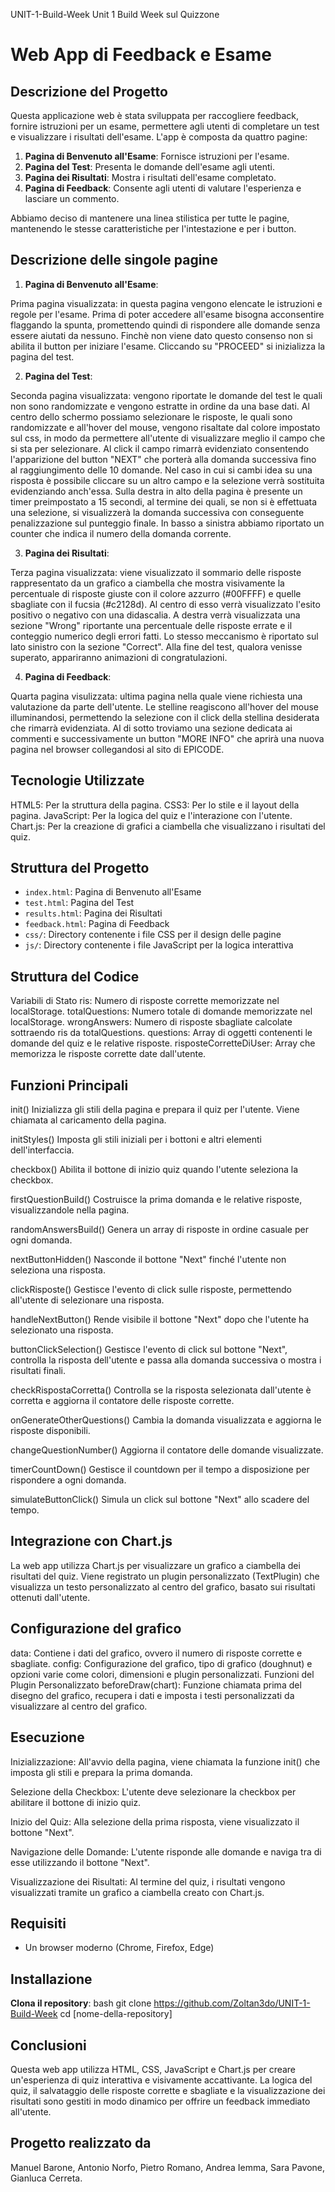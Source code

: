  UNIT-1-Build-Week
Unit 1 Build Week sul Quizzone
# Web App di Feedback e Esame

## Descrizione del Progetto

Questa applicazione web è stata sviluppata per raccogliere feedback, fornire istruzioni per un esame, permettere agli utenti di completare un test e visualizzare i risultati dell'esame. L'app è composta da quattro pagine:

1. **Pagina di Benvenuto all'Esame**: Fornisce istruzioni per l'esame.
2. **Pagina del Test**: Presenta le domande dell'esame agli utenti.
3. **Pagina dei Risultati**: Mostra i risultati dell'esame completato.
4. **Pagina di Feedback**: Consente agli utenti di valutare l'esperienza e lasciare un commento.

Abbiamo deciso di mantenere una linea stilistica per tutte le pagine, mantenendo le stesse caratteristiche per l'intestazione e per i button.


## Descrizione delle singole pagine

1. **Pagina di Benvenuto all'Esame**:

Prima pagina visualizzata: in questa pagina vengono elencate le istruzioni e regole per l'esame.
Prima di poter accedere all'esame bisogna acconsentire flaggando la spunta, promettendo quindi di rispondere alle domande senza essere aiutati da nessuno. Finchè non viene dato questo consenso non si abilita il button per iniziare l'esame. Cliccando su "PROCEED" si inizializza la pagina del test.

2. **Pagina del Test**:

Seconda pagina visualizzata: vengono riportate le domande del test le quali non sono randomizzate e vengono estratte in ordine da una base dati. Al centro dello schermo possiamo selezionare le risposte, le quali sono randomizzate e all'hover del mouse, vengono risaltate dal colore impostato sul css, in modo da permettere all'utente di visualizzare meglio il campo che si sta per selezionare. Al click il campo rimarrà evidenziato consentendo l'apparizione del button "NEXT" che porterà alla domanda successiva fino al raggiungimento delle 10 domande. Nel caso in cui si cambi idea su una risposta è possibile cliccare su un altro campo e la selezione verrà sostituita evidenziando anch'essa.
Sulla destra in alto della pagina è presente un timer preimpostato a 15 secondi, al termine dei quali, se non si è effettuata una selezione, si visualizzerà la domanda successiva con conseguente penalizzazione sul punteggio finale.
In basso a sinistra abbiamo riportato un counter che indica il numero della domanda corrente.

3. **Pagina dei Risultati**:

Terza pagina visualizzata: viene visualizzato il sommario delle risposte rappresentato da un grafico a ciambella che mostra visivamente la percentuale di risposte giuste con il colore azzurro (#00FFFF) e quelle sbagliate con il fucsia (#c2128d). Al centro di esso verrà visualizzato l'esito positivo o negativo con una didascalia. 
A destra verrà visualizzata una sezione "Wrong" riportante una percentuale delle risposte errate e il conteggio numerico degli errori fatti. Lo stesso meccanismo è riportato sul lato sinistro con la sezione "Correct".
Alla fine del test, qualora venisse superato, appariranno animazioni di congratulazioni.

4. **Pagina di Feedback**:

Quarta pagina visulizzata: ultima pagina nella quale viene richiesta una valutazione da parte dell'utente. Le stelline reagiscono all'hover del mouse illuminandosi, permettendo la selezione con il click della stellina desiderata che rimarrà evidenziata. Al di sotto troviamo una sezione dedicata ai commenti e successivamente un button "MORE INFO" che aprirà una nuova pagina nel browser collegandosi al sito di EPICODE.


## Tecnologie Utilizzate

HTML5: Per la struttura della pagina.
CSS3: Per lo stile e il layout della pagina.
JavaScript: Per la logica del quiz e l'interazione con l'utente.
Chart.js: Per la creazione di grafici a ciambella che visualizzano i risultati del quiz.


## Struttura del Progetto

- `index.html`: Pagina di Benvenuto all'Esame
- `test.html`: Pagina del Test
- `results.html`: Pagina dei Risultati
- `feedback.html`: Pagina di Feedback
- `css/`: Directory contenente i file CSS per il design delle pagine
- `js/`: Directory contenente i file JavaScript per la logica interattiva


## Struttura del Codice

Variabili di Stato
ris: Numero di risposte corrette memorizzate nel localStorage.
totalQuestions: Numero totale di domande memorizzate nel localStorage.
wrongAnswers: Numero di risposte sbagliate calcolate sottraendo ris da totalQuestions.
questions: Array di oggetti contenenti le domande del quiz e le relative risposte.
risposteCorretteDiUser: Array che memorizza le risposte corrette date dall'utente.


## Funzioni Principali
init()
Inizializza gli stili della pagina e prepara il quiz per l'utente. Viene chiamata al caricamento della pagina.

initStyles()
Imposta gli stili iniziali per i bottoni e altri elementi dell'interfaccia.

checkbox()
Abilita il bottone di inizio quiz quando l'utente seleziona la checkbox.

firstQuestionBuild()
Costruisce la prima domanda e le relative risposte, visualizzandole nella pagina.

randomAnswersBuild()
Genera un array di risposte in ordine casuale per ogni domanda.

nextButtonHidden()
Nasconde il bottone "Next" finché l'utente non seleziona una risposta.

clickRisposte()
Gestisce l'evento di click sulle risposte, permettendo all'utente di selezionare una risposta.

handleNextButton()
Rende visibile il bottone "Next" dopo che l'utente ha selezionato una risposta.

buttonClickSelection()
Gestisce l'evento di click sul bottone "Next", controlla la risposta dell'utente e passa alla domanda successiva o mostra i risultati finali.

checkRispostaCorretta()
Controlla se la risposta selezionata dall'utente è corretta e aggiorna il contatore delle risposte corrette.

onGenerateOtherQuestions()
Cambia la domanda visualizzata e aggiorna le risposte disponibili.

changeQuestionNumber()
Aggiorna il contatore delle domande visualizzate.

timerCountDown()
Gestisce il countdown per il tempo a disposizione per rispondere a ogni domanda.

simulateButtonClick()
Simula un click sul bottone "Next" allo scadere del tempo.


## Integrazione con Chart.js

La web app utilizza Chart.js per visualizzare un grafico a ciambella dei risultati del quiz. Viene registrato un plugin personalizzato (TextPlugin) che visualizza un testo personalizzato al centro del grafico, basato sui risultati ottenuti dall'utente.


## Configurazione del grafico

data: Contiene i dati del grafico, ovvero il numero di risposte corrette e sbagliate.
config: Configurazione del grafico, tipo di grafico (doughnut) e opzioni varie come colori, dimensioni e plugin personalizzati.
Funzioni del Plugin Personalizzato
beforeDraw(chart): Funzione chiamata prima del disegno del grafico, recupera i dati e imposta i testi personalizzati da visualizzare al centro del grafico.


## Esecuzione

Inizializzazione: All'avvio della pagina, viene chiamata la funzione init() che imposta gli stili e prepara la prima domanda.

Selezione della Checkbox: L'utente deve selezionare la checkbox per abilitare il bottone di inizio quiz.

Inizio del Quiz: Alla selezione della prima risposta, viene visualizzato il bottone "Next".

Navigazione delle Domande: L'utente risponde alle domande e naviga tra di esse utilizzando il bottone "Next".

Visualizzazione dei Risultati: Al termine del quiz, i risultati vengono visualizzati tramite un grafico a ciambella creato con Chart.js.



## Requisiti
- Un browser moderno (Chrome, Firefox, Edge)


## Installazione

**Clona il repository**:
   bash
   git clone https://github.com/Zoltan3do/UNIT-1-Build-Week
   cd [nome-della-repository]

  
## Conclusioni

Questa web app utilizza HTML, CSS, JavaScript e Chart.js per creare un'esperienza di quiz interattiva e visivamente accattivante. La logica del quiz, il salvataggio delle risposte corrette e sbagliate e la visualizzazione dei risultati sono gestiti in modo dinamico per offrire un feedback immediato all'utente.


## Progetto realizzato da

Manuel Barone,
Antonio Norfo,
Pietro Romano,
Andrea Iemma, 
Sara Pavone,
Gianluca Cerreta.